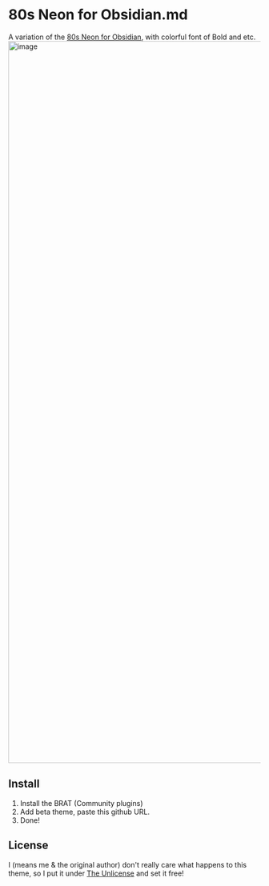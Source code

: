 # 80s Neon for Obsidian.md
A variation of the [80s Neon for Obsidian](https://github.com/deathau/80s-Neon-for-Obsidian.md), with colorful font of Bold and etc.
<img width="2961" height="1443" alt="image" src="https://github.com/user-attachments/assets/10ce581f-f97a-472f-8603-624aa1547d08" />

## Install
1. Install the BRAT (Community plugins)
2. Add beta theme, paste this github URL.
3. Done!

## License
I (means me & the original author) don't really care what happens to this theme, so I put it under [The Unlicense](./LICENSE) and set it free!
